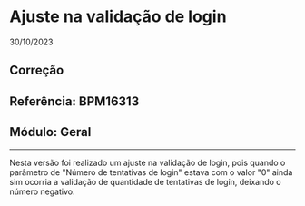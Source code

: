 # Ajuste na validação de login
30/10/2023
## Correção
## Referência: BPM16313
## Módulo: Geral
***

Nesta versão foi realizado um ajuste na validação de login, pois quando o parâmetro de "Número de tentativas de login" estava com o valor "0" ainda sim ocorria a validação de quantidade de tentativas de login, deixando o número negativo.